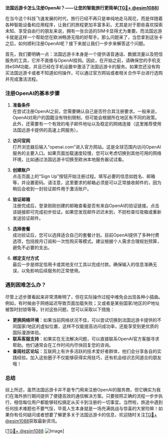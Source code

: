 **法国远游卡怎么注册OpenAI？——让您的智能旅行更简单[[TG💪+ @esim1088](https://t.me/s/esim1088)]**

在当今这个科技飞速发展的时代，旅行已经不再只是单纯地走马观花，而是伴随着各种智能设备和应用程序，让我们的旅程更加丰富多彩。尤其是对于那些喜欢探索未知、享受自由行的朋友来说，拥有一张合适的SIM卡显得尤为重要。而法国远游卡就是这样一个帮助您在欧洲畅游无阻的好帮手。那么问题来了，当您拿到这张卡之后，如何顺利注册OpenAI呢？接下来就让我们一步步来解答这个问题。

首先，我们要明确一点：法国远游卡本身是一个提供语音通话、数据流量以及短信服务的工具，它并不直接与OpenAI挂钩。因此，在开始之前，请确保您的手机支持eSIM功能，并且已经在手机设置中激活了法国远游卡的服务。如果您还没有购买法国远游卡或者不知道如何操作，可以通过官方网站或者相关合作平台进行选购并完成激活流程。

### 注册OpenAI的基本步骤

1. **准备条件**  
   在尝试注册OpenAI之前，您需要确认自己是否符合其注册要求。一般来说，OpenAI对用户的国籍没有特别限制，但可能会根据所在地区有不同的政策。此外，还需要有一个有效的电子邮件地址以及稳定的网络连接（这里推荐使用法国远游卡提供的高速上网服务）。  

2. **访问官网**  
   打开浏览器后输入“openai.com”进入官方网站。这是全球范围内访问OpenAI服务的主要入口。如果页面加载速度较慢，您可以考虑切换到其他可用的网络环境，比如通过法国远游卡切换至欧洲本地服务器试试看。  

3. **创建账户**  
   点击页面上的“Sign Up”按钮开始注册过程。填写必要的信息如姓名、邮箱等，并设置密码。请注意，这里要求的邮箱必须是可以正常接收邮件的，因为稍后会收到一封验证邮件用于激活账户。  

4. **验证邮箱**  
   注册完成后，登录刚刚创建的邮箱查看是否有来自OpenAI的验证链接。点击该链接即可完成初步验证。如果您发现邮件迟迟未到，不妨检查垃圾箱或重新发送验证邮件。  

5. **选择套餐**  
   成功验证后，您可以选择适合自己的套餐计划。目前OpenAI提供了多种付费选项，包括按月订阅和一次性购买等模式。建议根据个人需求合理规划预算，避免不必要的支出。  

6. **绑定支付方式**  
   最后一步是绑定信用卡或其他支付工具以完成付款。确保输入的信息准确无误，以免影响后续服务的正常使用。

### 遇到困难怎么办？

尽管上述步骤看起来非常清晰明了，但在实际操作过程中难免会出现各种小插曲。例如，有时候由于网络延迟导致页面加载失败；又或者是某些国家/地区的IP地址被暂时封锁等等。针对这些问题，您可以采取以下措施：

- **更换网络环境**：如果当前网络状况不佳，可以尝试切换到法国远游卡提供的不同国家/地区的虚拟位置，这样不仅能提高访问成功率，还能享受到更优质的国际漫游体验。
- **联系客服支持**：如果实在无法解决问题，可以直接联系OpenAI官方客服寻求帮助。他们通常会在工作时间内尽快回复您的咨询。
- **查阅社区论坛**：互联网上有许多活跃的技术爱好者群体，他们会分享各自的实践经验。加入这些圈子不仅能够获得实用技巧，还有机会结识志同道合的朋友哦！

### 总结

综上所述，虽然法国远游卡并不是专门用来注册OpenAI的服务商，但它确实为我们在海外旅行期间提供了便捷高效的通信解决方案。只要按照正确的流程一步步执行，相信每位用户都能够轻松搞定从买卡到注册的一切事宜。当然啦，旅途中遇到任何技术难题也不要气馁，毕竟人生本身就是一场充满挑战与惊喜的大冒险嘛！如果你有任何疑问或者想要了解更多关于法国远游卡的信息，欢迎随时关注[TG💪+ @esim1088](https://t.me/s/esim1088)获取最新资讯。

[[TG💪+ @esim1088](https://t.me/s/esim1088) ![Image](https://i.postimg.cc/4NQfJmqS/Snipaste-2025-05-13-00-14-12.png)]